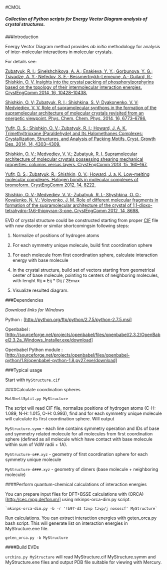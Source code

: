 #CMOL
##### *Collection of Python scripts for Energy Vector Diagram analysis of crystal structures.*

###Introduction

Energy Vector Diagram method provides _ab initio_ methodology for analysis of inter-molecular interactions in molecular crystals. 

For details see:

  [Zubatyuk, R. I.; Sinelshchikova, A. A.; Enakieva, Y. Y.; Gorbunova, Y. G.; Tsivadze, A. Y.; Nefedov, S. E.; Bessmertnykh-Lemeune, A.; Guilard, R.; Shishkin, O. V. Insights into the crystal packing of phosphorylporphyrins based on the topology of their intermolecular interaction energies. CrystEngComm 2014, 16, 10428–10438.](http://xlink.rsc.org/?DOI=C4CE01623H)

  [Shishkin, O. V; Zubatyuk, R. I.; Shishkina, S. V; Dyakonenko, V. V; Medviediev, V. V. Role of supramolecular synthons in the formation of the supramolecular architecture of molecular crystals revisited from an energetic viewpoint. Phys. Chem. Chem. Phys. 2014, 16, 6773–6786.](http://dx.doi.org/10.1039/c3cp55390f)

  [Yufit, D. S.; Shishkin, O. V.; Zubatyuk, R. I.; Howard, J. A. K. Trimethyltrioxane (Paraldehyde) and Its Halomethanes Complexes: Crystallization, Structures, and Analysis of Packing Motifs. Cryst. Growth Des. 2014, 14, 4303–4309.](http://dx.doi.org/10.1021/cg500354t)

  [Shishkin, O. V.; Medvediev, V. V.; Zubatyuk, R. I. Supramolecular architecture of molecular crystals possessing shearing mechanical properties: columns versus layers. CrystEngComm 2013, 15, 160–167.](http://xlink.rsc.org/?DOI=c2ce26126j)

  [Yufit, D. S.; Zubatyuk, R.; Shishkin, O. V.; Howard, J. a. K. Low-melting molecular complexes. Halogen bonds in molecular complexes of bromoform. CrystEngComm 2012, 14, 8222.](http://xlink.rsc.org/?DOI=c2ce26191j)

  [Shishkin, O. V.; Medvediev, V. V.; Zubatyuk, R. I.; Shyshkina, O. O.; Kovalenko, N. V.; Volovenko, J. M. Role of different molecular fragments in formation of the supramolecular architecture of the crystal of 1,1-dioxo-tetrahydro-1λ6-thiopyran-3-one. CrystEngComm 2012, 14, 8698.](http://xlink.rsc.org/?DOI=c2ce26332g)

EVD of crystal structure could be constructed starting from proper  [CIF](http://en.wikipedia.org/wiki/Crystallographic_Information_File) file with now disorder or similar shortcomingsin following steps:

  1. Normalize of positions of hydrogen atoms

  2. For each symmetry unique molecule, build first coordination sphere

  3. For each molecule from first coordination sphere, calculate interaction energy with base molecule
  
  4. In the crystal structure, build set of vectors starting from geometrical center of base molecule, pointing to centers of neighboring molecules, with lenght Rij = Eij * Dij / 2Emax
  
  5. Visualize resulted diagram.

###Dependencies

 _Download links for Windows_

  Python : [http://python.org/ftp/python/2.7.5/python-2.7.5.msi]
  
  Openbabel : [http://sourceforge.net/projects/openbabel/files/openbabel/2.3.2/OpenBabel2.3.2a_Windows_Installer.exe/download]
  
  Openbabel Python module : [http://sourceforge.net/projects/openbabel/files/openbabel-python/1.8/openbabel-python-1.8.py27.exe/download]
  
###Typical usage

Start with `MyStructure.cif`

####Calculate coordination spheres

  `MolShellSplit.py MyStructure`

  The script will read CIF file, normalize positions of hydrogen atoms (C-H: 1.089, N-H: 1.015, O-H: 0.993), find and for each symmetry unique molecule will calculate its first coordination sphere. Will output

  `MyStructure.symm` -  each line contains symmetry operation and IDs of base and symmetry related molecule for all molecules from first coordination sphere (defined as all molecule which have contact with base molecule within sum of VdW radii + 1A).

  `MyStructure-s##.xyz` - geometry of first coordination sphere for each symmetry unique molecule

  `MyStructure-d###.xyz` - geometry of dimers (base molecule + neighboring molecule)

####Perform quantum-chemical calculations of interaction energies

  You can prepare input files for DFT+BSSE calculations with (ORCA)[http://cec.mpg.de/forum/] using mkinps-orca-dim.py script. 

    `mkinps-orca-dim.py -b -r '!b97-d3 tzvp tzvp/j nososcf' MyStructure`

Run calculations. You can extract interaction energies with geten_orca.py bash script. This will generate list on interaction energies in MyStructure.ene file.

  `geten_orca.py -b MyStructure`
   
####Build EVDs

  `urchins.py MyStructure` will read MyStructure.cif MyStructure.symm and MyStructure.ene files and output PDB file suitable for viewing with Mercury. 
  
  
